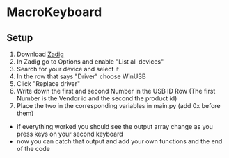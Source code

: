 # MacroKeyboard #
## Setup ##

1. Download [Zadig](https://zadig.akeo.ie/)
2. In Zadig go to Options and enable "List all devices"
3. Search for your device and select it
4. In the row that says "Driver" choose WinUSB
5. Click "Replace driver"
6. Write down the first and second Number in the USB ID Row (The first Number is the Vendor id and the second the product id)
7. Place the two in the corresponding variables in main.py (add 0x before them)

- if everything worked you should see the output array change as you press keys on your second keyboard
- now you can catch that output and add your own functions and the end of the code
